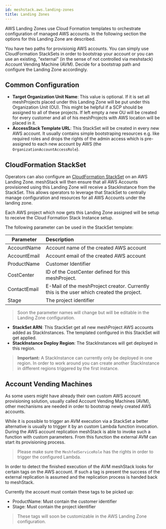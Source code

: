 ```yaml
---
id: meshstack.aws.landing-zones
title: Landing Zones
---
```


AWS Landing Zones use Cloud Formation templates to orchestrate configuration of managed AWS accounts. In the following section the options for this Landing Zone are described.

You have two paths for provisionig AWS accounts. You can simply use CloudFormation StackSets in order to bootstrap your account or you can use an existing, "external" (in the sense of not controlled via meshstack) Account Vending Machine (AVM). Decide for a bootstrap path and configure the Landing Zone accordingly.

## Common Configuration

* **Target Organization Unit Name**: This value is optional. If it is set all meshProjects placed under this Landing Zone will be put under this Organization Unit (OU). This might be helpful if a SCP should be assigned to all of these projects. If left empty a new OU will be created for every customer and all of his meshProjects with AWS location will be placed in it.
* **AccessStack Template URL**: This StackSet will be created in every new AWS account. It usually contains simple bootstraping resources e.g. like required roles and drops the rights of the admin access which is pre-assigned to each new account by AWS (the `OrganizationAccountAccessRole`).

## CloudFormation StackSet

Operators can also configure an [CloudFormation StackSet](https://docs.aws.amazon.com/AWSCloudFormation/latest/UserGuide/what-is-cfnstacksets.html) on an AWS Landing Zone. meshStack will then ensure that all AWS Accounts provisioned using this Landing Zone will receive a StackInstance from the StackSet. This allows operators to leverage that StackSet to centrally manage configuration and resources for all AWS Accounts under the landing zone.

Each AWS project which now gets this Landing Zone assigned will be setup to receive the Cloud Formation Stack Instance setup.

The following parameter can be used in the StackSet template:

| Parameter    | Description                                                                              |
| ------------ | :--------------------------------------------------------------------------------------- |
| AccountName  | Account name of the created AWS account                                                  |
| AccountEmail | Account email of the created AWS account                                                 |
| ProductName  | Customer Identifier                                                                      |
| CostCenter   | ID of the CostCenter defined for this meshProject.                                       |
| ContactEmail | E-Mail of the meshProject creator. Currently this is the user which created the project. |
| Stage        | The project identifier                                                                   |

> Soon the parameter names will change but will be editable in the Landing Zone configuration.

* **StackSet ARN**: This StackSet get all new meshProject AWS accounts added as StackInstances. The templated configured in this StackSet will get applied.
* **StackInstance Deploy Region**: The StackInstances will get deployed in this region.

> **Important:** A StackInstance can currently only be deployed in one region. In order to work around you can create another StackInstance in different regions triggered by the first instance.

## Account Vending Machines

As some users might have already their own custom AWS account provisioning solution, usually called Account Vending Machines (AVM), other mechanisms are needed in order to bootstrap newly created AWS accounts.

While it is possible to trigger an AVM execution via a StackSet a better alternative is usually to trigger it by an custom Lambda function invocation. During the AWS account replication meshStack is able to invoke such a function with custom parameters. From this function the external AVM can start its provisioning process.

> Please make sure the `MeshfedServiceRole` has the rights in order to trigger the configured Lambda.

In order to detect the finished execution of the AVM meshStack looks for certain tags on the AWS account. If such a tag is present the success of the external replication is assumed and the replication process is handed back to meshStack.

Currently the account must contain these tags to be picked up:

* ProductName: Must contain the customer identifier
* Stage: Must contain the project identifier

> These tags will soon be customizable in the AWS Landing Zone configuration.
